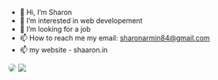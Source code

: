 - 👋 Hi, I’m Sharon
- 👀 I’m interested in web developement
- 💞️ I’m looking for a job
- 📫 How to reach me  my email: sharonarmin84@gmail.com
- 📫 my website - shaaron.in


<img style="border-radius: 50%;" src="https://github-readme-stats.vercel.app/api?username=Sharonarmin&show_icons=true&theme=radical" />
<img src="https://github-readme-stats.vercel.app/api/top-langs/?username=Sharonarmin&layout=compact" />


  
    

    
